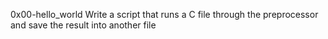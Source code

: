 0x00-hello_world
Write a script that runs a C file through the preprocessor and save the result into another file
